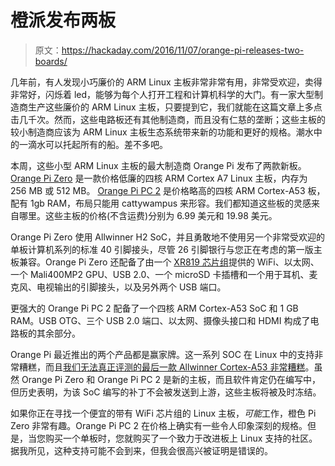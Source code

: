 # 橙派发布两板

> 原文：<https://hackaday.com/2016/11/07/orange-pi-releases-two-boards/>

几年前，有人发现小巧廉价的 ARM Linux 主板非常非常有用，非常受欢迎，卖得非常好，闪烁着 led，能够为每个人打开工程和计算机科学的大门。有一家大型制造商生产这些廉价的 ARM Linux 主板，只要提到它，我们就能在这篇文章上多点击几千次。然而，这些电路板还有其他制造商，而且没有仁慈的垄断；这些主板的较小制造商应该为 ARM Linux 主板生态系统带来新的功能和更好的规格。潮水中的一滴水可以托起所有的船。差不多吧。

本周，这些小型 ARM Linux 主板的最大制造商 Orange Pi 发布了两款新板。 [Orange Pi Zero](https://www.aliexpress.com/item/32760774493/32760774493.html) 是一款价格低廉的四核 ARM Cortex A7 Linux 主板，内存为 256 MB 或 512 MB。 [Orange Pi PC 2](https://www.aliexpress.com/store/product/New-Orange-Pi-PC-2-H5-64bit-Support-the-Lubuntu-linux-and-android-mini-PC-Beyond/1553371_32761481418.html) 是价格略高的四核 ARM Cortex-A53 板，配有 1gb RAM，布局只能用 cattywampus 来形容。我们都知道这些板的灵感来自哪里。这些主板的价格(不含运费)分别为 6.99 美元和 19.98 美元。

Orange Pi Zero 使用 Allwinner H2 SoC，并且勇敢地不使用另一个非常受欢迎的单板计算机系列的标准 40 引脚接头，尽管 26 引脚银行与您正在考虑的第一版主板兼容。Orange Pi Zero 还配备了由一个 [XR819 芯片组](http://certifications.prod.wi-fi.org/pdf/certificate/public/download?cid=WFA61880)提供的 WiFi、以太网、一个 Mali400MP2 GPU、USB 2.0、一个 microSD 卡插槽和一个用于耳机、麦克风、电视输出的引脚接头，以及另外两个 USB 端口。

更强大的 Orange Pi PC 2 配备了一个四核 ARM Cortex-A53 SoC 和 1 GB RAM。USB OTG、三个 USB 2.0 端口、以太网、摄像头接口和 HDMI 构成了电路板的其余部分。

Orange Pi 最近推出的两个产品都是赢家牌。这一系列 SOC 在 Linux 中的支持非常糟糕，而且[我们无法真正评测的最后一款 Allwinner Cortex-A53 非常糟糕](http://hackaday.com/2016/04/21/pine64-the-un-review/)。虽然 Orange Pi Zero 和 Orange Pi PC 2 是新的主板，而且软件肯定仍在编写中，但历史表明，为该 SoC 编写的补丁不会被发送到上游，这些主板将被及时冻结。

如果你正在寻找一个便宜的带有 WiFi 芯片组的 Linux 主板，*可能*工作，橙色 Pi Zero 非常有趣。Orange Pi PC 2 在价格上确实有一些令人印象深刻的规格。但是，当您购买一个单板时，您就购买了一个致力于改进板上 Linux 支持的社区。据我所见，这种支持可能不会到来，但我会很高兴被证明是错误的。